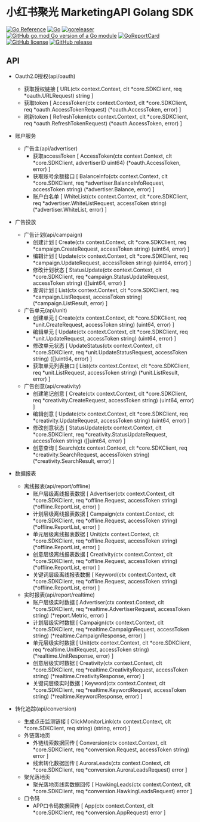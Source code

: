 # 小红书聚光 MarketingAPI Golang SDK

[![Go Reference](https://pkg.go.dev/badge/github.com/bububa/spotlight-mapi.svg)](https://pkg.go.dev/github.com/bububa/spotlight-mapi)
[![Go](https://github.com/bububa/spotlight-mapi/actions/workflows/go.yml/badge.svg)](https://github.com/bububa/spotlight-mapi/actions/workflows/go.yml)
[![goreleaser](https://github.com/bububa/spotlight-mapi/actions/workflows/goreleaser.yml/badge.svg)](https://github.com/bububa/spotlight-mapi/actions/workflows/goreleaser.yml)
[![GitHub go.mod Go version of a Go module](https://img.shields.io/github/go-mod/go-version/bububa/spotlight-mapi.svg)](https://github.com/bububa/spotlight-mapi)
[![GoReportCard](https://goreportcard.com/badge/github.com/bububa/spotlight-mapi)](https://goreportcard.com/report/github.com/bububa/spotlight-mapi)
[![GitHub license](https://img.shields.io/github/license/bububa/spotlight-mapi.svg)](https://github.com/bububa/spotlight-mapi/blob/master/LICENSE)
[![GitHub release](https://img.shields.io/github/release/bububa/spotlight-mapi.svg)](https://GitHub.com/bububa/spotlight-mapi/releases/)


## API

- Oauth2.0授权(api/oauth)
  - 获取授权链接 [ URL(ctx context.Context, clt *core.SDKClient, req *oauth.URLRequest) string ]
  - 获取token [ AccessToken(ctx context.Context, clt *core.SDKClient, req *oauth.AccessTokenRequest) (*oauth.AccessToken, error) ]
  - 刷新token [ RefreshToken(ctx context.Context, clt *core.SDKClient, req *oauth.RefreshTokenRequest) (*oauth.AccessToken, error) ]

- 账户服务
  - 广告主(api/advertiser)
    - 获取accessToken [ AccessToken(ctx context.Context, clt *core.SDKClient, advertiserID uint64) (*oauth.AccessToken, error) ]
    - 获取账号余额接口 [ BalanceInfo(ctx context.Context, clt *core.SDKClient, req *advertiser.BalanceInfoRequest, accessToken string) (*advertiser.Balance, error) ]
    - 账户白名单 [ WhiteList(ctx context.Context, clt *core.SDKClient, req *advertiser.WhiteListRequest, accessToken string) (*advertiser.WhiteList, error) ]

- 广告投放
  - 广告计划(api/campaign)
    - 创建计划 [ Create(ctx context.Context, clt *core.SDKClient, req *campaign.CreateRequest, accessToken string) (uint64, error) ]
    - 编辑计划 [ Update(ctx context.Context, clt *core.SDKClient, req *campaign.UpdateRequest, accessToken string) (uint64, error) ]
    - 修改计划状态 [ StatusUpdate(ctx context.Context, clt *core.SDKClient, req *campaign.StatusUpdateRequest, accessToken string) ([]uint64, error) ]
    - 查询计划 [ List(ctx context.Context, clt *core.SDKClient, req *campaign.ListRequest, accessToken string) (*campaign.ListResult, error) ]
  - 广告单元(api/unit)
    - 创建单元 [ Create(ctx context.Context, clt *core.SDKClient, req *unit.CreateRequest, accessToken string) (uint64, error) ]
    - 编辑单元 [ Update(ctx context.Context, clt *core.SDKClient, req *unit.UpdateRequest, accessToken string) (uint64, error) ]
    - 修改单元状态 [ UpdateStatus(ctx context.Context, clt *core.SDKClient, req *unit.UpdateStatusRequest, accessToken string) ([]uint64, error) ]
    - 获取单元列表接口 [ List(ctx context.Context, clt *core.SDKClient, req *unit.ListRequest, accessToken string) (*unit.ListResult, error) ] 
  - 广告创意(api/creativity)
    - 创建笔记创意 [ Create(ctx context.Context, clt *core.SDKClient, req *creativity.CreateRequest, accessToken string) (uint64, error) ]
    - 编辑创意 [ Update(ctx context.Context, clt *core.SDKClient, req *creativity.UpdateRequest, accessToken string) (uint64, error) ]
    - 修改创意状态 [ StatusUpdate(ctx context.Context, clt *core.SDKClient, req *creativity.StatusUpdateRequest, accessToken string) ([]uint64, error) ]
    - 创意查询 [ Search(ctx context.Context, clt *core.SDKClient, req *creativity.SearchRequest, accessToken string) (*creativity.SearchResult, error) ]

- 数据报表
  - 离线报表(api/report/offline)
    - 账户层级离线报表数据 [ Advertiser(ctx context.Context, clt *core.SDKClient, req *offline.Request, accessToken string) (*offline.ReportList, error) ]
    - 计划层级离线报表数据 [ Campaign(ctx context.Context, clt *core.SDKClient, req *offline.Request, accessToken string) (*offline.ReportList, error) ]
    - 单元层级离线报表数据 [ Unit(ctx context.Context, clt *core.SDKClient, req *offline.Request, accessToken string) (*offline.ReportList, error) ]
    - 创意层级离线报表数据 [ Creativity(ctx context.Context, clt *core.SDKClient, req *offline.Request, accessToken string) (*offline.ReportList, error) ]
    - 关键词层级离线报表数据 [ Keyword(ctx context.Context, clt *core.SDKClient, req *offline.Request, accessToken string) (*offline.ReportList, error) ]
  - 实时报表(api/report/realtime)
    - 账户层级实时数据 [ Advertiser(ctx context.Context, clt *core.SDKClient, req *realtime.AdvertiserRequest, accessToken string) (*report.Metric, error) ]
    - 计划层级实时数据 [ Campaign(ctx context.Context, clt *core.SDKClient, req *realtime.CampaignRequest, accessToken string) (*realtime.CampaignResponse, error) ]
    - 单元层级实时数据 [ Unit(ctx context.Context, clt *core.SDKClient, req *realtime.UnitRequest, accessToken string) (*realtime.UnitResponse, error) ]
    - 创意层级实时数据 [ Creativity(ctx context.Context, clt *core.SDKClient, req *realtime.CreativityRequest, accessToken string) (*realtime.CreativityResponse, error) ]
    - 关键词层级实时数据 [ Keyword(ctx context.Context, clt *core.SDKClient, req *realtime.KeywordRequest, accessToken string) (*realtime.KeywordResponse, error) ]

- 转化追踪(api/conversion)
  - 生成点击监测链接 [ ClickMonitorLink(ctx context.Context, clt *core.SDKClient, req string) (string, error) ]
  - 外链落地页
      - 外链线索数据回传 [ Conversion(ctx context.Context, clt *core.SDKClient, req *conversion.Request, accessToken string) error ]
      - 线索转化数据回传 [ AuroraLeads(ctx context.Context, clt *core.SDKClient, req *conversion.AuroraLeadsRequest) error ]
  - 聚光落地页
      - 聚光落地页线索数据回传 [ HawkingLeads(ctx context.Context, clt *core.SDKClient, req *conversion.HawkingLeadsRequest) error ]
  - 口令码
      - APP口令码数据回传 [ App(ctx context.Context, clt *core.SDKClient, req *conversion.AppRequest) error ]

